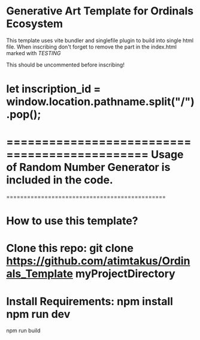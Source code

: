 Generative Art Template for Ordinals Ecosystem
==============================================
This template uses vite bundler and singlefile plugin to build into single html file.
When inscribing don't forget to remove the part in the index.html marked with *TESTING* 

This should be uncommented before inscribing!

let inscription_id = window.location.pathname.split("/").pop();
==============================================
==============================================
Usage of Random Number Generator is included in the code.
==============================================
==============================================

How to use this template?
==============================================
Clone this repo:
git clone https://github.com/atimtakus/Ordinals_Template myProjectDirectory
==============================================
Install Requirements:
npm install
npm run dev
==============================================
npm run build
